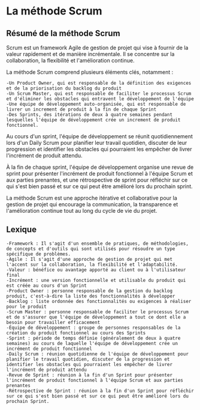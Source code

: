 # La méthode Scrum

## Résumé de la méthode Scrum

Scrum est un framework Agile de gestion de projet qui vise à fournir de la valeur rapidement et de manière incrémentale. Il se concentre sur la collaboration, la flexibilité et l'amélioration continue.

La méthode Scrum comprend plusieurs éléments clés, notamment :

    -Un Product Owner, qui est responsable de la définition des exigences et de la priorisation du backlog du produit
    -Un Scrum Master, qui est responsable de faciliter le processus Scrum et d'éliminer les obstacles qui entravent le développement de l'équipe
    -Une équipe de développement auto-organisée, qui est responsable de livrer un increment de produit à la fin de chaque Sprint
    -Des Sprints, des itérations de deux à quatre semaines pendant lesquelles l'équipe de développement crée un increment de produit fonctionnel.

Au cours d'un sprint, l'équipe de développement se réunit quotidiennement lors d'un Daily Scrum pour planifier leur travail quotidien, discuter de leur progression et identifier les obstacles qui pourraient les empêcher de livrer l'incrément de produit attendu.

À la fin de chaque sprint, l'équipe de développement organise une revue de sprint pour présenter l'incrément de produit fonctionnel à l'équipe Scrum et aux parties prenantes, et une rétrospective de sprint pour réfléchir sur ce qui s'est bien passé et sur ce qui peut être amélioré lors du prochain sprint.

La méthode Scrum est une approche itérative et collaborative pour la gestion de projet qui encourage la communication, la transparence et l'amélioration continue tout au long du cycle de vie du projet.

## Lexique

    -Framework : Il s'agit d'un ensemble de pratiques, de méthodologies, de concepts et d'outils qui sont utilisés pour résoudre un type spécifique de problèmes.
    -Agile : Il s'agit d'une approche de gestion de projet qui met l'accent sur la collaboration, la flexibilité et l'adaptabilité.
    -Valeur : bénéfice ou avantage apporté au client ou à l'utilisateur final
    -Incrément : une version fonctionnelle et utilisable du produit qui est créée au cours d'un Sprint
    -Product Owner : personne responsable de la gestion du backlog produit, c'est-à-dire la liste des fonctionnalités à développer
    -Backlog : liste ordonnée des fonctionnalités ou exigences à réaliser pour le produit
    -Scrum Master : personne responsable de faciliter le processus Scrum et de s'assurer que l'équipe de développement a tout ce dont elle a besoin pour travailler efficacement
    -Équipe de développement : groupe de personnes responsables de la création du produit fonctionnel au cours des Sprints
    -Sprint : période de temps définie (généralement de deux à quatre semaines) au cours de laquelle l'équipe de développement crée un incrément de produit fonctionnel
    -Daily Scrum : réunion quotidienne de l'équipe de développement pour planifier le travail quotidien, discuter de la progression et identifier les obstacles qui pourraient les empêcher de livrer l'incrément de produit attendu
    -Revue de Sprint : réunion à la fin d'un Sprint pour présenter l'incrément de produit fonctionnel à l'équipe Scrum et aux parties prenantes
    -Rétrospective de Sprint : réunion à la fin d'un Sprint pour réfléchir sur ce qui s'est bien passé et sur ce qui peut être amélioré lors du prochain Sprint.
